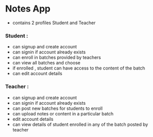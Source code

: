 # Notes App
- contains 2 profiles Student and Teacher
### Student :
- can signup and create account
- can signin if account already exists
- can enroll in batches provided by teachers
- can view all batches and choose
- if enrolled , student can have access to the content of the batch
- can edit account details
### Teacher : 
- can signup and create account
- can signin if account already exists
- can post new batches for students to enroll
- can upload notes or content in a particular batch
- edit account details
- can view details of student enrolled in any of the batch posted by teacher
 
 
 
